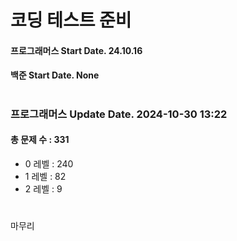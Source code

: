 # 코딩 테스트 준비

#### 프로그래머스 Start Date. 24.10.16
#### 백준 Start Date. None

# 
### 프로그래머스 Update Date. 2024-10-30 13:22
#### 총 문제 수 : 331
- 0 레벨 : 240
- 1 레벨 : 82
- 2 레벨 : 9

# 
마무리

# 
